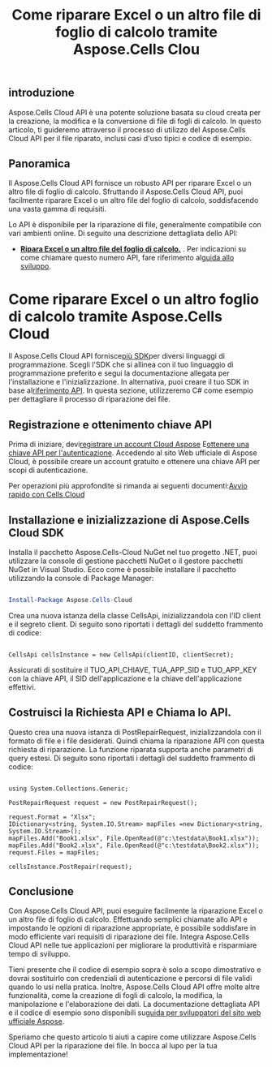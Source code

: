 ﻿---
title: Come riparare Excel o un altro file di foglio di calcolo tramite Aspose.Cells Clou
type: docs
url: /it/how-to-repair-excel-file
description: Come riparare Excel o un altro file di foglio di calcolo tramite Aspose.Cells Cloud
weight: 10
---
## introduzione
Aspose.Cells Cloud API è una potente soluzione basata su cloud creata per la creazione, la modifica e la conversione di file di fogli di calcolo. In questo articolo, ti guideremo attraverso il processo di utilizzo del Aspose.Cells Cloud API per il file riparato, inclusi casi d'uso tipici e codice di esempio.

## Panoramica

Il Aspose.Cells Cloud API fornisce un robusto API per riparare Excel o un altro file di foglio di calcolo. Sfruttando il Aspose.Cells Cloud API, puoi facilmente riparare Excel o un altro file del foglio di calcolo, soddisfacendo una vasta gamma di requisiti.

Lo API è disponibile per la riparazione di file, generalmente compatibile con vari ambienti online. Di seguito una descrizione dettagliata dello API:

- **[Ripara Excel o un altro file del foglio di calcolo.](https://reference.aspose.cloud/cells/#/LightCells/PostRepair)** . Per indicazioni su come chiamare questo numero API, fare riferimento al[guida allo sviluppo](https://docs.aspose.cloud/cells/repair/).


# Come riparare Excel o un altro foglio di calcolo tramite Aspose.Cells Cloud

 Il Aspose.Cells Cloud API fornisce[più SDK](https://github.com/aspose-cells-cloud)per diversi linguaggi di programmazione. Scegli l'SDK che si allinea con il tuo linguaggio di programmazione preferito e segui la documentazione allegata per l'installazione e l'inizializzazione. In alternativa, puoi creare il tuo SDK in base al[riferimento API](https://reference.aspose.cloud/cells/). In questa sezione, utilizzeremo C# come esempio per dettagliare il processo di riparazione dei file.


## Registrazione e ottenimento chiave API

 Prima di iniziare, devi[registrare un account Cloud Aspose](https://id.containerize.com/signup) E[ottenere una chiave API per l'autenticazione](https://dashboard.aspose.cloud/applications). Accedendo al sito Web ufficiale di Aspose Cloud, è possibile creare un account gratuito e ottenere una chiave API per scopi di autenticazione.

 Per operazioni più approfondite si rimanda ai seguenti documenti:[Avvio rapido con Cells Cloud](https://docs.aspose.cloud/cells/quickstart/)


## Installazione e inizializzazione di Aspose.Cells Cloud SDK

Installa il pacchetto Aspose.Cells-Cloud NuGet nel tuo progetto .NET, puoi utilizzare la console di gestione pacchetti NuGet o il gestore pacchetti NuGet in Visual Studio.
Ecco come è possibile installare il pacchetto utilizzando la console di Package Manager:

```Powershell

Install-Package Aspose.Cells-Cloud

```
Crea una nuova istanza della classe CellsApi, inizializzandola con l'ID client e il segreto client. Di seguito sono riportati i dettagli del suddetto frammento di codice:

```CSharp

CellsApi cellsInstance = new CellsApi(clientID, clientSecret);

```

Assicurati di sostituire il TUO_API_CHIAVE, TUA_APP_SID e TUO_APP_KEY con la chiave API, il SID dell'applicazione e la chiave dell'applicazione effettivi.

## Costruisci la Richiesta API e Chiama lo API.

Questo crea una nuova istanza di PostRepairRequest, inizializzandola con il formato di file e i file desiderati. Quindi chiama la riparazione API con questa richiesta di riparazione. La funzione riparata supporta anche parametri di query estesi. Di seguito sono riportati i dettagli del suddetto frammento di codice:


```CSharp

using System.Collections.Generic;

PostRepairRequest request = new PostRepairRequest();

request.Format = "Xlsx";
IDictionary<string, System.IO.Stream> mapFiles =new Dictionary<string, System.IO.Stream>(); 
mapFiles.Add("Book1.xlsx", File.OpenRead(@"c:\testdata\Book1.xlsx"));
mapFiles.Add("Book2.xlsx", File.OpenRead(@"c:\testdata\Book2.xlsx"));
request.Files = mapFiles;

cellsInstance.PostRepair(request);

```



## Conclusione

Con Aspose.Cells Cloud API, puoi eseguire facilmente la riparazione Excel o un altro file di foglio di calcolo. Effettuando semplici chiamate allo API e impostando le opzioni di riparazione appropriate, è possibile soddisfare in modo efficiente vari requisiti di riparazione dei file. Integra Aspose.Cells Cloud API nelle tue applicazioni per migliorare la produttività e risparmiare tempo di sviluppo.

 Tieni presente che il codice di esempio sopra è solo a scopo dimostrativo e dovrai sostituirlo con credenziali di autenticazione e percorsi di file validi quando lo usi nella pratica. Inoltre, Aspose.Cells Cloud API offre molte altre funzionalità, come la creazione di fogli di calcolo, la modifica, la manipolazione e l'elaborazione dei dati. La documentazione dettagliata API e il codice di esempio sono disponibili su[guida per sviluppatori del sito web ufficiale Aspose](/developer-guide/).

Speriamo che questo articolo ti aiuti a capire come utilizzare Aspose.Cells Cloud API per la riparazione dei file. In bocca al lupo per la tua implementazione!

